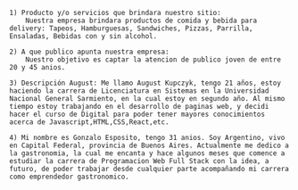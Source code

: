     1) Producto y/o servicios que brindara nuestro sitio:
        Nuestra empresa brindara productos de comida y bebida para delivery: Tapeos, Hamburguesas, Sandwiches, Pizzas, Parrilla, Ensaladas, Bebidas con y sin alcohol.

    2) A que publico apunta nuestra empresa:
        Nuestro objetivo es captar la atencion de publico joven de entre 20 y 45 anios.

    3) Descripción August: Me llamo August Kupczyk, tengo 21 años, estoy haciendo la carrera de Licenciatura en Sistemas en la Universidad Nacional General Sarmiento, en la cual estoy en segundo año. Al mismo tiempo estoy trabajando en el desarrollo de paginas web, y decidi hacer el curso de Digital para poder tener mayores conocimientos acerca de Javascript,HTML,CSS,React,etc.

    4) Mi nombre es Gonzalo Esposito, tengo 31 anios. Soy Argentino, vivo en Capital Federal, provincia de Buenos Aires. Actualmente me dedico a la gastronomia, la cual me encanta y hace algunos meses que comence a estudiar la carrera de Programacion Web Full Stack con la idea, a futuro, de poder trabajar desde cualquier parte acompañando mi carrera como emprendedor gastronomico.